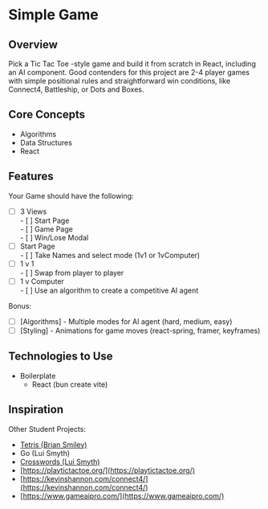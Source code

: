 # Simple Game

## Overview

Pick a Tic Tac Toe -style game and build it from scratch in React, including an AI component. Good contenders for this project are 2-4 player games with simple positional rules and straightforward win conditions, like Connect4, Battleship, or Dots and Boxes.

## Core Concepts

- Algorithms  
- Data Structures  
- React

## Features

Your Game should have the following:

- [ ] 3 Views  
      - [ ] Start Page  
      - [ ] Game Page  
      - [ ] Win/Lose Modal  
- [ ] Start Page  
      - [ ] Take Names and select mode (1v1 or 1vComputer)  
- [ ] 1 v 1  
      - [ ] Swap from player to player  
- [ ] 1 v Computer  
      - [ ] Use an algorithm to create a competitive AI agent

Bonus:

- [ ] \[Algorithms\] - Multiple modes for AI agent (hard, medium, easy)  
- [ ] \[Styling\] - Animations for game moves (react-spring, framer, keyframes)

## Technologies to Use

- Boilerplate  
  - React (bun create vite)

## Inspiration

Other Student Projects:

- [Tetris (Brian Smiley)](https://bs-tetris.netlify.app/)  
- Go (Lui Smyth)  
- [Crosswords (Lui Smyth)](https://croxxword.com/)  
- [https://playtictactoe.org/](https://playtictactoe.org/)  
- [https://kevinshannon.com/connect4/](https://kevinshannon.com/connect4/)  
- [https://www.gameaipro.com/](https://www.gameaipro.com/)
